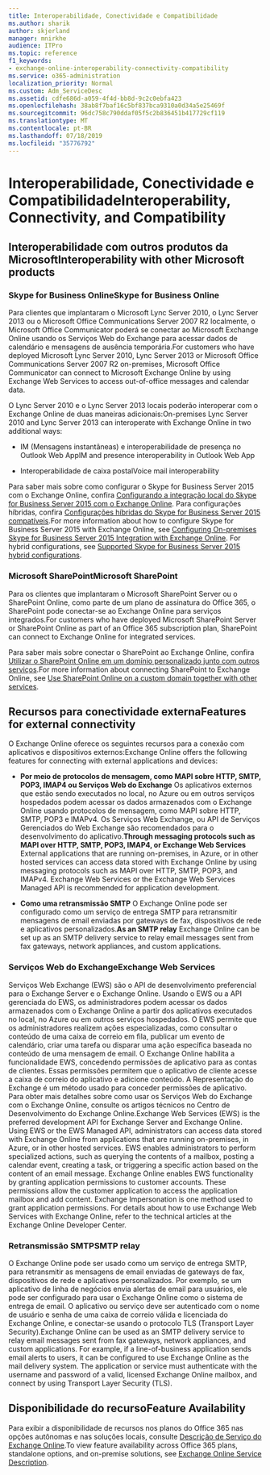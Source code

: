 ```yaml
---
title: Interoperabilidade, Conectividade e Compatibilidade
ms.author: sharik
author: skjerland
manager: mnirkhe
audience: ITPro
ms.topic: reference
f1_keywords:
- exchange-online-interoperability-connectivity-compatibility
ms.service: o365-administration
localization_priority: Normal
ms.custom: Adm_ServiceDesc
ms.assetid: cdfe686d-a059-4f4d-bb8d-9c2c0ebfa423
ms.openlocfilehash: 38ab8f7baf16c5bf837bca9310a0d34a5e25469f
ms.sourcegitcommit: 96dc758c790ddaf05f5c2b836451b417729cf119
ms.translationtype: MT
ms.contentlocale: pt-BR
ms.lasthandoff: 07/18/2019
ms.locfileid: "35776792"
---
```

# <a name="interoperability-connectivity-and-compatibility"></a><span data-ttu-id="459ea-102">Interoperabilidade, Conectividade e Compatibilidade</span><span class="sxs-lookup"><span data-stu-id="459ea-102">Interoperability, Connectivity, and Compatibility</span></span>

## <a name="interoperability-with-other-microsoft-products"></a><span data-ttu-id="459ea-103">Interoperabilidade com outros produtos da Microsoft</span><span class="sxs-lookup"><span data-stu-id="459ea-103">Interoperability with other Microsoft products</span></span>

### <a name="skype-for-business-online"></a><span data-ttu-id="459ea-104">Skype for Business Online</span><span class="sxs-lookup"><span data-stu-id="459ea-104">Skype for Business Online</span></span>

<span data-ttu-id="459ea-105">Para clientes que implantaram o Microsoft Lync Server 2010, o Lync Server 2013 ou o Microsoft Office Communications Server 2007 R2 localmente, o Microsoft Office Communicator poderá se conectar ao Microsoft Exchange Online usando os Serviços Web do Exchange para acessar dados de calendário e mensagens de ausência temporária.</span><span class="sxs-lookup"><span data-stu-id="459ea-105">For customers who have deployed Microsoft Lync Server 2010, Lync Server 2013 or Microsoft Office Communications Server 2007 R2 on-premises, Microsoft Office Communicator can connect to Microsoft Exchange Online by using Exchange Web Services to access out-of-office messages and calendar data.</span></span>
  
<span data-ttu-id="459ea-106">O Lync Server 2010 e o Lync Server 2013 locais poderão interoperar com o Exchange Online de duas maneiras adicionais:</span><span class="sxs-lookup"><span data-stu-id="459ea-106">On-premises Lync Server 2010 and Lync Server 2013 can interoperate with Exchange Online in two additional ways:</span></span>
  
- <span data-ttu-id="459ea-107">IM (Mensagens instantâneas) e interoperabilidade de presença no Outlook Web App</span><span class="sxs-lookup"><span data-stu-id="459ea-107">IM and presence interoperability in Outlook Web App</span></span>
    
- <span data-ttu-id="459ea-108">Interoperabilidade de caixa postal</span><span class="sxs-lookup"><span data-stu-id="459ea-108">Voice mail interoperability</span></span>
    
<span data-ttu-id="459ea-p101">Para saber mais sobre como configurar o Skype for Business Server 2015 com o Exchange Online, confira [Configurando a integração local do Skype for Business Server 2015 com o Exchange Online](https://go.microsoft.com/fwlink/p/?LinkId=271804). Para configurações híbridas, confira [Configurações híbridas do Skype for Business Server 2015 compatíveis](https://go.microsoft.com/fwlink/?LinkID=513084).</span><span class="sxs-lookup"><span data-stu-id="459ea-p101">For more information about how to configure Skype for Business Server 2015 with Exchange Online, see [Configuring On-premises Skype for Business Server 2015 Integration with Exchange Online](https://go.microsoft.com/fwlink/p/?LinkId=271804). For hybrid configurations, see [Supported Skype for Business Server 2015 hybrid configurations](https://go.microsoft.com/fwlink/?LinkID=513084).</span></span>
  
### <a name="microsoft-sharepoint"></a><span data-ttu-id="459ea-111">Microsoft SharePoint</span><span class="sxs-lookup"><span data-stu-id="459ea-111">Microsoft SharePoint</span></span>

<span data-ttu-id="459ea-112">Para os clientes que implantaram o Microsoft SharePoint Server ou o SharePoint Online, como parte de um plano de assinatura do Office 365, o SharePoint pode conectar-se ao Exchange Online para serviços integrados.</span><span class="sxs-lookup"><span data-stu-id="459ea-112">For customers who have deployed Microsoft SharePoint Server or SharePoint Online as part of an Office 365 subscription plan, SharePoint can connect to Exchange Online for integrated services.</span></span>
  
<span data-ttu-id="459ea-113">Para saber mais sobre conectar o SharePoint ao Exchange Online, confira [Utilizar o SharePoint Online em um domínio personalizado junto com outros serviços](https://go.microsoft.com/fwlink/?LinkId=271805).</span><span class="sxs-lookup"><span data-stu-id="459ea-113">For more information about connecting SharePoint to Exchange Online, see [Use SharePoint Online on a custom domain together with other services](https://go.microsoft.com/fwlink/?LinkId=271805).</span></span>
  
## <a name="features-for-external-connectivity"></a><span data-ttu-id="459ea-114">Recursos para conectividade externa</span><span class="sxs-lookup"><span data-stu-id="459ea-114">Features for external connectivity</span></span>

<span data-ttu-id="459ea-115">O Exchange Online oferece os seguintes recursos para a conexão com aplicativos e dispositivos externos:</span><span class="sxs-lookup"><span data-stu-id="459ea-115">Exchange Online offers the following features for connecting with external applications and devices:</span></span>
  
- <span data-ttu-id="459ea-p102">**Por meio de protocolos de mensagem, como MAPI sobre HTTP, SMTP, POP3, IMAP4 ou Serviços Web do Exchange** Os aplicativos externos que estão sendo executados no local, no Azure ou em outros serviços hospedados podem acessar os dados armazenados com o Exchange Online usando protocolos de mensagem, como MAPI sobre HTTP, SMTP, POP3 e IMAPv4. Os Serviços Web Exchange, ou API de Serviços Gerenciados do Web Exchange são recomendados para o desenvolvimento do aplicativo.</span><span class="sxs-lookup"><span data-stu-id="459ea-p102">**Through messaging protocols such as MAPI over HTTP, SMTP, POP3, IMAP4, or Exchange Web Services** External applications that are running on-premises, in Azure, or in other hosted services can access data stored with Exchange Online by using messaging protocols such as MAPI over HTTP, SMTP, POP3, and IMAPv4. Exchange Web Services or the Exchange Web Services Managed API is recommended for application development.</span></span> 
    
- <span data-ttu-id="459ea-118">**Como uma retransmissão SMTP** O Exchange Online pode ser configurado como um serviço de entrega SMTP para retransmitir mensagens de email enviadas por gateways de fax, dispositivos de rede e aplicativos personalizados.</span><span class="sxs-lookup"><span data-stu-id="459ea-118">**As an SMTP relay** Exchange Online can be set up as an SMTP delivery service to relay email messages sent from fax gateways, network appliances, and custom applications.</span></span> 
    
### <a name="exchange-web-services"></a><span data-ttu-id="459ea-119">Serviços Web do Exchange</span><span class="sxs-lookup"><span data-stu-id="459ea-119">Exchange Web Services</span></span>

<span data-ttu-id="459ea-p103">Serviços Web Exchange (EWS) são o API de desenvolvimento preferencial para o Exchange Server e o Exchange Online. Usando o EWS ou a API gerenciada do EWS, os administradores podem acessar os dados armazenados com o Exchange Online a partir dos aplicativos executados no local, no Azure ou em outros serviços hospedados. O EWS permite que os administradores realizem ações especializadas, como consultar o conteúdo de uma caixa de correio em fila, publicar um evento de calendário, criar uma tarefa ou disparar uma ação específica baseada no conteúdo de uma mensagem de email. O Exchange Online habilita a funcionalidade EWS, concedendo permissões de aplicativo para as contas de clientes. Essas permissões permitem que o aplicativo de cliente acesse a caixa de correio do aplicativo e adicione conteúdo. A Representação do Exchange é um método usado para conceder permissões de aplicativo. Para obter mais detalhes sobre como usar os Serviços Web do Exchange com o Exchange Online, consulte os artigos técnicos no Centro de Desenvolvimento do Exchange Online.</span><span class="sxs-lookup"><span data-stu-id="459ea-p103">Exchange Web Services (EWS) is the preferred development API for Exchange Server and Exchange Online. Using EWS or the EWS Managed API, administrators can access data stored with Exchange Online from applications that are running on-premises, in Azure, or in other hosted services. EWS enables administrators to perform specialized actions, such as querying the contents of a mailbox, posting a calendar event, creating a task, or triggering a specific action based on the content of an email message. Exchange Online enables EWS functionality by granting application permissions to customer accounts. These permissions allow the customer application to access the application mailbox and add content. Exchange Impersonation is one method used to grant application permissions. For details about how to use Exchange Web Services with Exchange Online, refer to the technical articles at the Exchange Online Developer Center.</span></span>
  
### <a name="smtp-relay"></a><span data-ttu-id="459ea-127">Retransmissão SMTP</span><span class="sxs-lookup"><span data-stu-id="459ea-127">SMTP relay</span></span>

<span data-ttu-id="459ea-p104">O Exchange Online pode ser usado como um serviço de entrega SMTP, para retransmitir as mensagens de email enviadas de gateways de fax, dispositivos de rede e aplicativos personalizados. Por exemplo, se um aplicativo de linha de negócios envia alertas de email para usuários, ele pode ser configurado para usar o Exchange Online como o sistema de entrega de email. O aplicativo ou serviço deve ser autenticado com o nome de usuário e senha de uma caixa de correio válida e licenciada do Exchange Online, e conectar-se usando o protocolo TLS (Transport Layer Security).</span><span class="sxs-lookup"><span data-stu-id="459ea-p104">Exchange Online can be used as an SMTP delivery service to relay email messages sent from fax gateways, network appliances, and custom applications. For example, if a line-of-business application sends email alerts to users, it can be configured to use Exchange Online as the mail delivery system. The application or service must authenticate with the username and password of a valid, licensed Exchange Online mailbox, and connect by using Transport Layer Security (TLS).</span></span>
  
## <a name="feature-availability"></a><span data-ttu-id="459ea-131">Disponibilidade do recurso</span><span class="sxs-lookup"><span data-stu-id="459ea-131">Feature Availability</span></span>

<span data-ttu-id="459ea-132">Para exibir a disponibilidade de recursos nos planos do Office 365 nas opções autônomas e nas soluções locais, consulte [Descrição de Serviço do Exchange Online](exchange-online-service-description.md).</span><span class="sxs-lookup"><span data-stu-id="459ea-132">To view feature availability across Office 365 plans, standalone options, and on-premise solutions, see [Exchange Online Service Description](exchange-online-service-description.md).</span></span>
  

